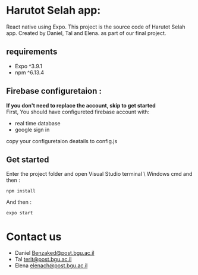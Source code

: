 # Harutot Selah app: 
React native using Expo. 
This project is the source code of Harutot Selah app. 
Created by Daniel, Tal and Elena. as part of our final project. 

## requirements

* Expo ^3.9.1 
* npm ^6.13.4 
## Firebase configuretaion  :
**If you don't need to replace the account, skip to get started**  
First, You should have configureted firebase account with: 
* real time database
* google sign in 

 copy your configuretaion deatails to config.js 

## Get started 
Enter the project folder and open Visual Studio terminal \ Windows cmd and then : 
```
npm install
```
And then : 
```
expo start 
```

# Contact us
  - Daniel Benzaked@post.bgu.ac.il
  - Tal terit@post.bgu.ac.il
  - Elena elenach@post.bgu.ac.il

